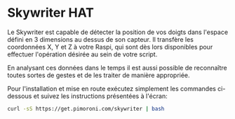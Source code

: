 <!--
---
name: Skywriter HAT
class: board
type: autre
formfactor: HAT
manufacturer: Pimoroni
description: un capteur de mouvements 3D
url: http://shop.pimoroni.com/products/skywriter-hat
github: https://github.com/pimoroni/skywriter-hat
buy: http://shop.pimoroni.com/products/skywriter-hat
image: 'skywriter-hat.png'
pincount: 40
eeprom: yes
pin:
  '3':
    mode: i2c
  '5':
    mode: i2c
  '11':
    name: reset
  '13':
    name: transfer
i2c:
  '0x42':
    name: Gesture sensor
    device: mgc3130
-->
# Skywriter HAT

Le Skywriter est capable de détecter la position de vos doigts dans l'espace défini en 3 dimensions au dessus de son capteur. Il transfère les coordonnées X, Y et Z à votre Raspi, qui sont dès lors disponibles pour effectuer l'opération désirée au sein de votre script.

En analysant ces données dans le temps il est aussi possible de reconnaître toutes sortes de gestes et de les traiter de manière appropriée.

Pour l'installation et mise en route exécutez simplement les commandes ci-dessous et suivez les instructions présentées à l'écran:

```bash
curl -sS https://get.pimoroni.com/skywriter | bash
```

